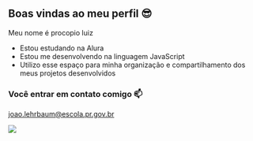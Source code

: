 ##  Boas vindas ao meu perfil 😎

Meu nome é procopio luiz

- Estou estudando na Alura
- Estou me desenvolvendo na linguagem JavaScript
- Utilizo esse espaço para minha organização e compartilhamento dos meus projetos desenvolvidos

### Você entrar em contato comigo 📫

joao.lehrbaum@escola.pr.gov.br



![](https://media1.tenor.com/m/nK_dA--V1PoAAAAd/winnie-the-pooh-gentleman.gif)
